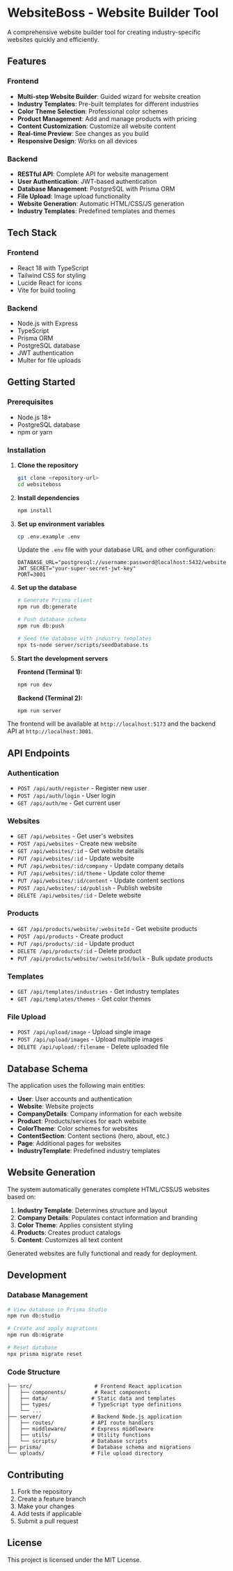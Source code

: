 # WebsiteBoss - Website Builder Tool

A comprehensive website builder tool for creating industry-specific websites quickly and efficiently.

## Features

### Frontend
- **Multi-step Website Builder**: Guided wizard for website creation
- **Industry Templates**: Pre-built templates for different industries
- **Color Theme Selection**: Professional color schemes
- **Product Management**: Add and manage products with pricing
- **Content Customization**: Customize all website content
- **Real-time Preview**: See changes as you build
- **Responsive Design**: Works on all devices

### Backend
- **RESTful API**: Complete API for website management
- **User Authentication**: JWT-based authentication
- **Database Management**: PostgreSQL with Prisma ORM
- **File Upload**: Image upload functionality
- **Website Generation**: Automatic HTML/CSS/JS generation
- **Industry Templates**: Predefined templates and themes

## Tech Stack

### Frontend
- React 18 with TypeScript
- Tailwind CSS for styling
- Lucide React for icons
- Vite for build tooling

### Backend
- Node.js with Express
- TypeScript
- Prisma ORM
- PostgreSQL database
- JWT authentication
- Multer for file uploads

## Getting Started

### Prerequisites
- Node.js 18+
- PostgreSQL database
- npm or yarn

### Installation

1. **Clone the repository**
   ```bash
   git clone <repository-url>
   cd websiteboss
   ```

2. **Install dependencies**
   ```bash
   npm install
   ```

3. **Set up environment variables**
   ```bash
   cp .env.example .env
   ```
   
   Update the `.env` file with your database URL and other configuration:
   ```env
   DATABASE_URL="postgresql://username:password@localhost:5432/websiteboss"
   JWT_SECRET="your-super-secret-jwt-key"
   PORT=3001
   ```

4. **Set up the database**
   ```bash
   # Generate Prisma client
   npm run db:generate
   
   # Push database schema
   npm run db:push
   
   # Seed the database with industry templates
   npx ts-node server/scripts/seedDatabase.ts
   ```

5. **Start the development servers**
   
   **Frontend (Terminal 1):**
   ```bash
   npm run dev
   ```
   
   **Backend (Terminal 2):**
   ```bash
   npm run server
   ```

The frontend will be available at `http://localhost:5173` and the backend API at `http://localhost:3001`.

## API Endpoints

### Authentication
- `POST /api/auth/register` - Register new user
- `POST /api/auth/login` - User login
- `GET /api/auth/me` - Get current user

### Websites
- `GET /api/websites` - Get user's websites
- `POST /api/websites` - Create new website
- `GET /api/websites/:id` - Get website details
- `PUT /api/websites/:id` - Update website
- `PUT /api/websites/:id/company` - Update company details
- `PUT /api/websites/:id/theme` - Update color theme
- `PUT /api/websites/:id/content` - Update content sections
- `POST /api/websites/:id/publish` - Publish website
- `DELETE /api/websites/:id` - Delete website

### Products
- `GET /api/products/website/:websiteId` - Get website products
- `POST /api/products` - Create product
- `PUT /api/products/:id` - Update product
- `DELETE /api/products/:id` - Delete product
- `PUT /api/products/website/:websiteId/bulk` - Bulk update products

### Templates
- `GET /api/templates/industries` - Get industry templates
- `GET /api/templates/themes` - Get color themes

### File Upload
- `POST /api/upload/image` - Upload single image
- `POST /api/upload/images` - Upload multiple images
- `DELETE /api/upload/:filename` - Delete uploaded file

## Database Schema

The application uses the following main entities:

- **User**: User accounts and authentication
- **Website**: Website projects
- **CompanyDetails**: Company information for each website
- **Product**: Products/services for each website
- **ColorTheme**: Color schemes for websites
- **ContentSection**: Content sections (hero, about, etc.)
- **Page**: Additional pages for websites
- **IndustryTemplate**: Predefined industry templates

## Website Generation

The system automatically generates complete HTML/CSS/JS websites based on:

1. **Industry Template**: Determines structure and layout
2. **Company Details**: Populates contact information and branding
3. **Color Theme**: Applies consistent styling
4. **Products**: Creates product catalogs
5. **Content**: Customizes all text content

Generated websites are fully functional and ready for deployment.

## Development

### Database Management
```bash
# View database in Prisma Studio
npm run db:studio

# Create and apply migrations
npm run db:migrate

# Reset database
npx prisma migrate reset
```

### Code Structure
```
├── src/                    # Frontend React application
│   ├── components/         # React components
│   ├── data/              # Static data and templates
│   ├── types/             # TypeScript type definitions
│   └── ...
├── server/                # Backend Node.js application
│   ├── routes/            # API route handlers
│   ├── middleware/        # Express middleware
│   ├── utils/             # Utility functions
│   └── scripts/           # Database scripts
├── prisma/                # Database schema and migrations
└── uploads/               # File upload directory
```

## Contributing

1. Fork the repository
2. Create a feature branch
3. Make your changes
4. Add tests if applicable
5. Submit a pull request

## License

This project is licensed under the MIT License.